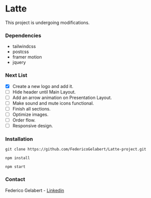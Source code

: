 # Latte

This project is undergoing modifications.


### Dependencies

- tailwindcss
- postcss
- framer motion
- jquery

### Next List

- [x] Create a new logo and add it.
- [ ] Hide header until Main Layout.
- [ ] Add an arrow animation on Presentation Layout.
- [ ] Make sound and mute icons functional.
- [ ] Finish all sections.
- [ ] Optimize images.
- [ ] Order flow.
- [ ] Responsive design.

### Installation

```
git clone https://github.com/FedericoGelabert/Latte-project.git

npm install

npm start
```

### Contact

Federico Gelabert - [Linkedin](https://www.linkedin.com/in/federico-gelabert/)
